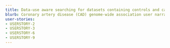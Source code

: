 ```yaml
---
title: Data-use aware searching for datasets containing controls and cases with coronary artery disease
blurb: Coronary artery disease (CAD) genome-wide association user narrative
user-stories:
- USERSTORY-2
- USERSTORY-3
- USERSTORY-6
- USERSTORY-9
---
```

